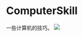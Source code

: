 # ComputerSkill
一些计算机的技巧。
![](https://github.com/YQ1724555319/ComputerSkill/blob/master/2016-08-19%2021-50-10%E5%B1%8F%E5%B9%95%E6%88%AA%E5%9B%BE.png?raw=true)
